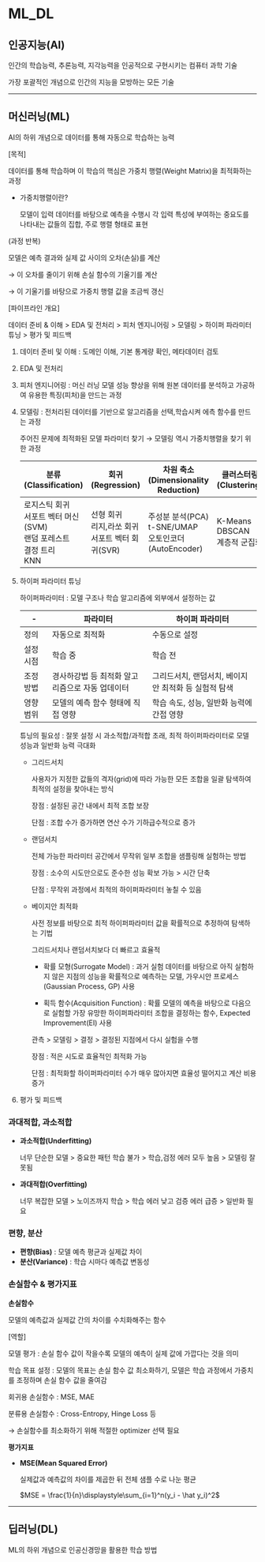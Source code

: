 # ML_DL

## 인공지능(AI)

인간의 학습능력, 추론능력, 지각능력을 인공적으로 구현시키는 컴퓨터 과학 기술

가장 포괄적인 개념으로 인간의 지능을 모방하는 모든 기술

---

## 머신러닝(ML)

AI의 하위 개념으로 데이터를 통해 자동으로 학습하는 능력

[목적]

데이터를 통해 학습하며 이 학습의 핵심은 가중치 행렬(Weight Matrix)을 최적화하는 과정

- 가중치행렬이란?

  모델이 입력 데이터를 바탕으로 예측을 수행시 각 입력 특성에 부여하는 중요도를 나타내는 값들의 집합, 주로 행렬 형태로 표현

(과정 반복)

모델은 예측 결과와 실제 값 사이의 오차(손실)를 계산

$\rightarrow$ 이 오차를 줄이기 위해 손실 함수의 기울기를 계산

$\rightarrow$ 이 기울기를 바탕으로 가중치 행렬 값을 조금씩 갱신

[파이프라인 개요]

데이터 준비 & 이해 > EDA 및 전처리 > 피처 엔지니어링 > 모델링 > 하이퍼 파라미터 튜닝 > 평가 및 피드백

1. 데이터 준비 및 이해 : 도메인 이해, 기본 통계량 확인, 메타데이터 검토
2. EDA 및 전처리
3. 피처 엔지니어링 : 머신 러닝 모델 성능 향상을 위해 원본 데이터를 분석하고 가공하여 유용한 특징(피처)을 만드는 과정
4. 모델링 : 전처리된 데이터를 기반으로 알고리즘을 선택,학습시켜 에측 함수를 만드는 과정

   주어진 문제에 최적화된 모델 파라미터 찾기 $\rightarrow$ 모델링 역시 가중치행렬을 찾기 위한 과정

   분류(Classification)|회귀(Regression)|차원 축소(Dimensionality Reduction)|클러스터링(Clustering)
   -|-|-|-
   로지스틱 회귀 <br> 서포트 벡터 머신(SVM) <br> 랜덤 포레스트 <br> 결정 트리 <br> KNN|선형 회귀 <br> 리지,라쏘 회귀 <br> 서포트 벡터 회귀(SVR)|주성분 분석(PCA) <br> t-SNE/UMAP <br> 오토인코더(AutoEncoder)|K-Means <br> DBSCAN <br> 계층적 군집화

5. 하이퍼 파라미터 튜닝

   하이퍼파라미터 : 모델 구조나 학습 알고리즘에 외부에서 설정하는 값

   -|파라미터|하이퍼 파라미터
   -|-|-
   정의|자동으로 최적화|수동으로 설정
   설정 시점|학습 중|학습 전
   조정 방법|경사하강법 등 최적화 알고리즘으로 자동 업데이터|그리드서치, 랜덤서치, 베이지안 최적화 등 실험적 탐색
   영향 범위|모델의 예측 함수 형태에 직접 영향|학습 속도, 성능, 일반화 능력에 간접 영향

   튜닝의 필요성 : 잘못 설정 시 과소적합/과적합 초래, 최적 하이퍼파라미터로 모델 성능과 일반화 능력 극대화

   - 그리드서치
  
     사용자가 지정한 값들의 격자(grid)에 따라 가능한 모든 조합을 일괄 탐색하여 최적의 설정을 찾아내는 방식

     장점 : 설정된 공간 내에서 최적 조합 보장

     단점 : 조합 수가 증가하면 연산 수가 기하급수적으로 증가

   - 랜덤서치
  
     전체 가능한 파라미터 공간에서 무작위 일부 조합을 샘플링해 실험하는 방법

     장점 : 소수의 시도만으로도 준수한 성능 확보 가능 > 시간 단축

     단점 : 무작위 과정에서 최적의 하이퍼파라미터 놓칠 수 있음

   - 베이지안 최적화
  
     사전 정보를 바탕으로 최적 하이퍼파라미터 값을 확률적으로 추정하여 탐색하는 기법

     그리드서치나 랜덤서치보다 더 빠르고 효율적

     - 확률 모형(Surrogate Model) : 과거 실험 데이터를 바탕으로 아직 실험하지 않은 지점의 성능을 확률적으로 예측하는 모델, 가우시안 프로세스(Gaussian Process, GP) 사용
    
     - 획득 함수(Acquisition Function) : 확률 모델의 예측을 바탕으로 다음으로 실험할 가장 유망한 하이퍼파라미터 조합을 결정하는 함수, Expected Improvement(EI) 사용
    
      관측 > 모델링 > 결정 > 결정된 지점에서 다시 실험을 수행

     장점 : 적은 시도로 효율적인 최적화 가능

     단점 : 최적화할 하이퍼파라미터 수가 매우 많아지면 효율성 떨어지고 계산 비용 증가

6. 평가 및 피드백

### 과대적합, 과소적합

- **과소적합(Underfitting)**

  너무 단순한 모델 > 중요한 패턴 학습 불가 > 학습,검정 에러 모두 높음 > 모델링 잘못됨

- **과대적합(Overfitting)**

  너무 복잡한 모델 > 노이즈까지 학습 > 학습 에러 낮고 검증 에러 급증 > 일반화 필요

### 편향, 분산

- **편향(Bias)** : 모델 예측 평균과 실제값 차이
- **분산(Variance)** : 학습 시마다 예측값 변동성

### 손실함수 & 평가지표

**손실함수**

모델의 예측값과 실제값 간의 차이를 수치화해주는 함수

[역할]

모델 평가 : 손실 함수 값이 작을수록 모델의 예측이 실제 값에 가깝다는 것을 의미

학습 목표 설정 : 모델의 목표는 손실 함수 값 최소화하기, 모델은 학습 과정에서 가중치를 조정하며 손실 함수 값을 줄여감

회귀용 손실함수 : MSE, MAE

분류용 손실함수 : Cross-Entropy, Hinge Loss 등

$\rightarrow$ 손실함수를 최소화하기 위해 적절한 optimizer 선택 필요

**평가지표**

- **MSE(Mean Squared Error)**

  실제값과 예측값의 차이를 제곱한 뒤 전체 샘플 수로 나눈 평균

  $MSE = \frac{1}{n}\displaystyle\sum_{i=1}^n(y_i - \hat y_i)^2$

---

## 딥러닝(DL)

ML의 하위 개념으로 인공신경망을 활용한 학습 방법

